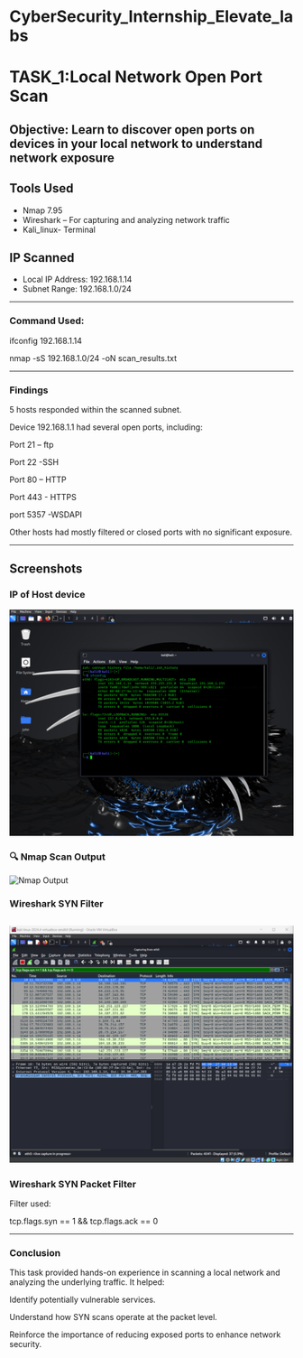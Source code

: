 # CyberSecurity_Internship_Elevate_labs
# TASK_1:Local Network Open Port Scan
## Objective: Learn to discover open ports on devices in your local network to understand network exposure

## Tools Used
- Nmap 7.95 
- Wireshark – For capturing and analyzing network traffic
- Kali_linux- Terminal

##  IP Scanned

- Local IP Address: 192.168.1.14
- Subnet Range: 192.168.1.0/24

---

###  Command Used:

ifconfig 192.168.1.14

nmap -sS 192.168.1.0/24 -oN scan_results.txt

---

### Findings
5 hosts responded within the scanned subnet.

Device 192.168.1.1 had several open ports, including:

Port 21 – ftp

Port 22 -SSH

Port 80 – HTTP

Port 443 - HTTPS

port 5357 -WSDAPI

Other hosts had mostly filtered or closed ports with no significant exposure.

---

##  Screenshots
 ### IP of Host device  
![IP](ip.png)

### 🔍 Nmap Scan Output  
![Nmap Output](nmaprscan.png)

###  Wireshark SYN Filter  
![Wireshark SYN Filter](wireshark.png)
 ---

### Wireshark SYN Packet Filter
Filter used:

tcp.flags.syn == 1 && tcp.flags.ack == 0

---


### Conclusion
This task provided hands-on experience in scanning a local network and analyzing the underlying traffic. It helped:

Identify potentially vulnerable services.

Understand how SYN scans operate at the packet level.

Reinforce the importance of reducing exposed ports to enhance network security.
